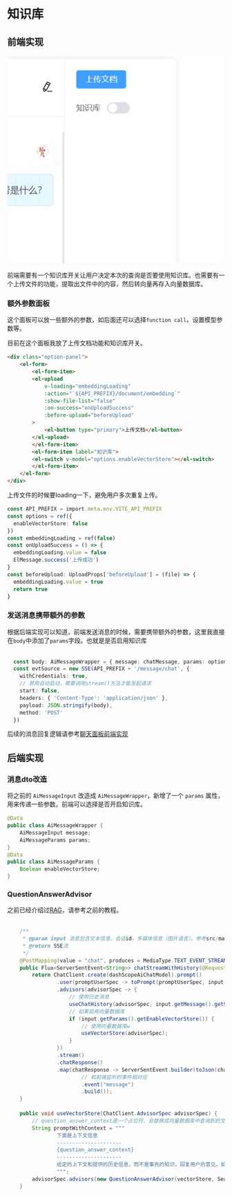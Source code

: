 # 知识库

## 前端实现

![参数面板](./images/options.png)

前端需要有一个知识库开关让用户决定本次的查询是否要使用知识库。也需要有一个上传文件的功能，提取出文件中的内容，然后转向量再存入向量数据库。

### 额外参数面板

这个面板可以放一些额外的参数，如后面还可以选择`function call`，设置模型参数等。

目前在这个面板我放了上传文档功能和知识库开关。

```html
<div class="option-panel">
    <el-form>
        <el-form-item>
        <el-upload
            v-loading="embeddingLoading"
            :action="`${API_PREFIX}/document/embedding`"
            :show-file-list="false"
            :on-success="onUploadSuccess"
            :before-upload="beforeUpload"
        >
            <el-button type="primary">上传文档</el-button>
        </el-upload>
        </el-form-item>
        <el-form-item label="知识库">
        <el-switch v-model="options.enableVectorStore"></el-switch>
        </el-form-item>
    </el-form>
</div>
```

上传文件的时候要loading一下，避免用户多次重复上传。

```ts
const API_PREFIX = import.meta.env.VITE_API_PREFIX
const options = ref({
  enableVectorStore: false
})
const embeddingLoading = ref(false)
const onUploadSuccess = () => {
  embeddingLoading.value = false
  ElMessage.success('上传成功')
}
const beforeUpload: UploadProps['beforeUpload'] = (file) => {
  embeddingLoading.value = true
  return true
}
```

### 发送消息携带额外的参数

根据后端实现可以知道，前端发送消息的时候，需要携带额外的参数，这里我直接在`body`中添加了`params`字段。也就是是否启用知识库

```ts
     
  const body: AiMessageWrapper = { message: chatMessage, params: options.value }
  const evtSource = new SSE(API_PREFIX + '/message/chat', {
    withCredentials: true,
    // 禁用自动启动，需要调用stream()方法才能发起请求
    start: false,
    headers: { 'Content-Type': 'application/json' },
    payload: JSON.stringify(body),
    method: 'POST'
  })
```

后续的消息回复逻辑请参考[聊天面板前端实现](./chat-page/frontend.md)

## 后端实现

### 消息dto改造

将之前的 `AiMessageInput` 改造成 `AiMessageWrapper`，新增了一个 `params` 属性，用来传递一些参数。前端可以选择是否开启知识库。

```java
@Data
public class AiMessageWrapper {
    AiMessageInput message;
    AiMessageParams params;
}
@Data
public class AiMessageParams {
    Boolean enableVectorStore;
}
```

### QuestionAnswerAdvisor

之前已经介绍过[RAG](./rag.md)，请参考之前的教程。

```java

    /**
     * @param input 消息包含文本信息，会话id，多媒体信息（图片语言）。参考src/main/dto/AiMessage.dto
     * @return SSE流
     */
    @PostMapping(value = "chat", produces = MediaType.TEXT_EVENT_STREAM_VALUE)
    public Flux<ServerSentEvent<String>> chatStreamWithHistory(@RequestBody AiMessageWrapper input) {
        return ChatClient.create(dashScopeAiChatModel).prompt()
                .user(promptUserSpec -> toPrompt(promptUserSpec, input.getMessage()))
                .advisors(advisorSpec -> {
                    // 使用历史消息
                    useChatHistory(advisorSpec, input.getMessage().getSessionId());
                    // 如果启用向量数据库
                    if (input.getParams().getEnableVectorStore()) {
                        // 使用向量数据库w
                        useVectorStore(advisorSpec);
                    }
                })
                .stream()
                .chatResponse()
                .map(chatResponse -> ServerSentEvent.builder(toJson(chatResponse))
                        // 和前端监听的事件相对应
                        .event("message")
                        .build());
    }
    
    public void useVectorStore(ChatClient.AdvisorSpec advisorSpec) {
        // question_answer_context是一个占位符，会替换成向量数据库中查询到的文档。QuestionAnswerAdvisor会替换。
        String promptWithContext = """
                下面是上下文信息
                ---------------------
                {question_answer_context}
                ---------------------
                给定的上下文和提供的历史信息，而不是事先的知识，回复用户的意见。如果答案不在上下文中，告诉用户你不能回答这个问题。
                """;
        advisorSpec.advisors(new QuestionAnswerAdvisor(vectorStore, SearchRequest.defaults(), promptWithContext));
    }
```
